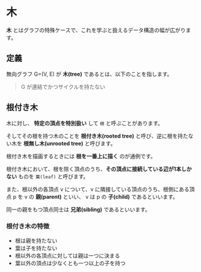 # 木

**木** とはグラフの特殊ケースで、これを学ぶと扱えるデータ構造の幅が広がります。

## 定義

無向グラフ G=(V, E) が **木(tree)** であるとは、以下のことを指します。

> G が連結でかつサイクルを持たない

## 根付き木

木に対し、 **特定の頂点を特別扱い** して `根` と呼ぶことがあります。

そしてその根を持つ木のことを **根付き木(rooted tree)** と呼び、逆に根を持たない木を **根無し木(unrooted tree)** と呼びます。

根付き木を描画するときには **根を一番上に描く** のが通例です。

根付き木において、根を除く頂点のうち、**その頂点に接続している辺が1本しかない** ものを `葉(leaf)` と呼びます。

また、根以外の各頂点 v について、v に隣接している頂点のうち、根側にある頂点 p を v の **親(parent)** といい、 v は p の **子(child)** であるといいます。

同一の親をもつ頂点同士は **兄弟(sibling)** であるといいます。

### 根付き木の特徴

- 根は親を持たない
- 葉は子を持たない
- 根以外の各頂点に対しては親は一つに決まる
- 葉以外の頂点は少なくとも一つ以上の子を持つ


